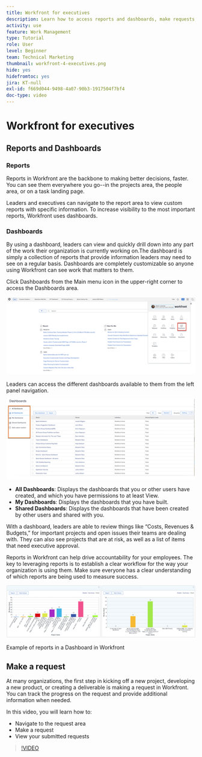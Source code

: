 ```yaml
---
title: Workfront for executives
description: Learn how to access reports and dashboards, make requests, and review requests.
activity: use
feature: Work Management
type: Tutorial
role: User
level: Beginner
team: Technical Marketing
thumbnail: workfront-4-executives.png
hide: yes
hidefromtoc: yes
jira: KT-null
exl-id: f669d044-9498-4a07-90b3-1917504f7bf4
doc-type: video
---
```

# Workfront for executives

## Reports and Dashboards

### Reports

Reports in Workfront are the backbone to making better decisions, faster. You can see them everywhere you go--in the projects area, the people area, or on a task landing page.

Leaders and executives can navigate to the report area to view custom reports with specific information. To increase visibility to the most important reports, Workfront uses dashboards. 

### Dashboards 

By using a dashboard, leaders can view and quickly drill down into any part of the work their organization is currently working on.The dashboard is simply a collection of reports that provide information leaders may need to see on a regular basis. Dashboards are completely customizable so anyone using Workfront can see work that matters to them. 

Click Dashboards from the Main menu icon in the upper-right corner to access the Dashboards area.

![An image of the Dashboards option in the main menu](assets/workfront-4-executives-1.png)

Leaders can access the different dashboards available to them from the left panel navigation.

![An image of the Dashboards option in the main menu](assets/workfront-4-executives-2.png)

* **All Dashboards**: Displays the dashboards that you or other users have created, and which you have permissions to at least View.
* **My Dashboards**: Displays the dashboards that you have built.
* **Shared Dashboards**: Displays the dashboards that have been created by other users and shared with you.

With a dashboard, leaders are able to review things like “Costs, Revenues & Budgets,” for important projects and open issues their teams are dealing with. They can also see projects that are at risk, as well as a list of items that need executive approval.

Reports in Workfront can help drive accountability for your employees. The key to leveraging reports is to establish a clear workflow for the way your organization is using them. Make sure everyone has a clear understanding of which reports are being used to measure success.

![Example of reports in a Dashboard in Workfront ](assets/workfront-4-executives-3.png)

Example of reports in a Dashboard in Workfront 

## Make a request

At many organizations, the first step in kicking off a new project, developing a new product, or creating a deliverable is making a request in Workfront. You can track the progress on the request and provide additional information when needed.

In this video, you will learn how to:

* Navigate to the request area
* Make a request
* View your submitted requests

>[!VIDEO](https://video.tv.adobe.com/v/336092/?quality=12&learn=on)
